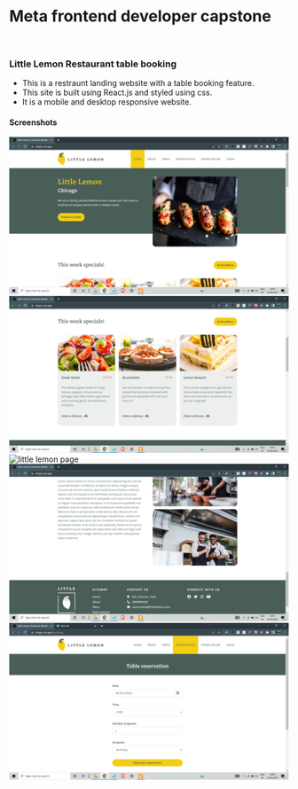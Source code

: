 <h1>Meta frontend developer capstone</h1>
<br>
<h3>Little Lemon Restaurant table booking</h3>
<ul>
<li>This is a restraunt landing website with a table booking feature.</li>
<li>This site is built using React.js and styled using css.</li>
<li>It is a mobile and desktop responsive website.</li>
</ul>
<h4>Screenshots</h4>
<img src="./screenshots/img1.png" alt="little lemon page">
<img src="./screenshots/img2.png" alt="little lemon page">
<img src="./screenshots/img3.png" alt="little lemon page">
<img src="./screenshots/img4.png" alt="little lemon page">
<img src="./screenshots/img5.png" alt="little lemon page">
